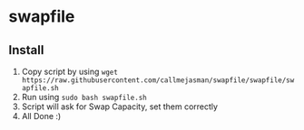 # swapfile
## Install
1. Copy script by using `wget https://raw.githubusercontent.com/callmejasman/swapfile/swapfile/swapfile.sh`
2. Run using `sudo bash swapfile.sh`
3. Script will ask for Swap Capacity, set them correctly
4. All Done :)
